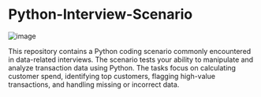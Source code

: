 # Python-Interview-Scenario
![image](https://github.com/user-attachments/assets/b70b74d2-0886-41ac-9e74-3af802beefc4)

This repository contains a Python coding scenario commonly encountered in data-related interviews. The scenario tests your ability to manipulate and analyze transaction data using Python. The tasks focus on calculating customer spend, identifying top customers, flagging high-value transactions, and handling missing or incorrect data.
